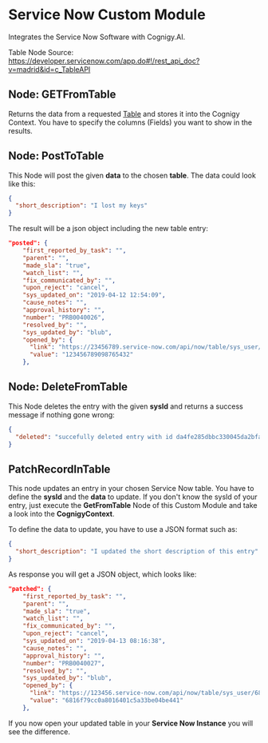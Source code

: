 # Service Now Custom Module

Integrates the Service Now Software with Cognigy.AI.

Table Node Source: https://developer.servicenow.com/app.do#!/rest_api_doc?v=madrid&id=c_TableAPI



## Node: GETFromTable

Returns the data from a requested [Table](https://docs.servicenow.com/bundle/jakarta-servicenow-platform/page/administer/reference-pages/reference/r_TablesAndClasses.html?title=Tables_and_Classes) and stores it into the Cognigy Context. You have to specify the columns (Fields) you want to show in the results.



## Node: PostToTable

This Node will post the given **data** to the chosen **table**. The data could look like this: 

```json
{
  "short_description": "I lost my keys"
}
```

The result will be a json object including the new table entry:

```json
"posted": {
    "first_reported_by_task": "",
    "parent": "",
    "made_sla": "true",
    "watch_list": "",
    "fix_communicated_by": "",
    "upon_reject": "cancel",
    "sys_updated_on": "2019-04-12 12:54:09",
    "cause_notes": "",
    "approval_history": "",
    "number": "PRB0040026",
    "resolved_by": "",
    "sys_updated_by": "blub",
    "opened_by": {
      "link": "https://23456789.service-now.com/api/now/table/sys_user/123456789098765432",
      "value": "123456789098765432"
    },
```



## Node: DeleteFromTable

This Node deletes the entry with the given **sysId** and returns a success message if nothing gone wrong: 

```json
{
  "deleted": "succefully deleted entry with id da4fe285dbbc330045da2bfa4b9619d6"
}
```



## PatchRecordInTable

This node updates an entry in your chosen Service Now table. You have to define the **sysId** and the **data** to update. If you don't know the sysId of your entry, just execute the **GetFromTable** Node of this Custom Module and take a look into the **CognigyContext**. 

To define the data to update, you have to use a JSON format such as: 

```json
{
  "short_description": "I updated the short description of this entry"
}
```

As response you will get a JSON object, which looks like: 

```json
"patched": {
    "first_reported_by_task": "",
    "parent": "",
    "made_sla": "true",
    "watch_list": "",
    "fix_communicated_by": "",
    "upon_reject": "cancel",
    "sys_updated_on": "2019-04-13 08:16:38",
    "cause_notes": "",
    "approval_history": "",
    "number": "PRB0040027",
    "resolved_by": "",
    "sys_updated_by": "blub",
    "opened_by": {
      "link": "https://123456.service-now.com/api/now/table/sys_user/6816f79cc0a8016401c5a33be04be441",
      "value": "6816f79cc0a8016401c5a33be04be441"
    },
```

If you now open your updated table in your **Service Now Instance** you will see the difference. 